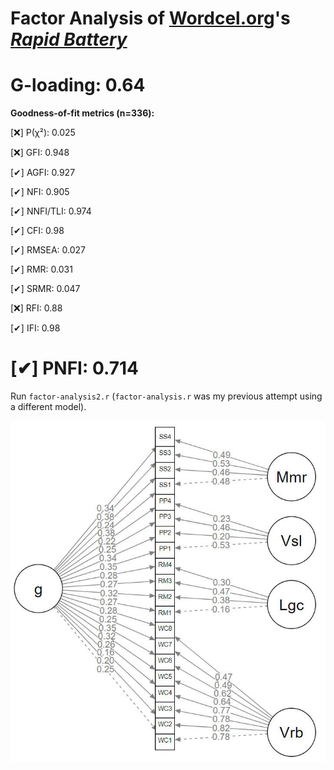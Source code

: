 # Factor Analysis of [Wordcel.org](https://wordcel.org)'s ***[Rapid Battery](https://wordcel.org/rapid-battery/test)***

# G-loading: 0.64

**Goodness-of-fit metrics (n=336):**

[❌] P(χ²): 0.025

[❌] GFI: 0.948

[✔] AGFI: 0.927

[✔] NFI: 0.905

[✔] NNFI/TLI: 0.974

[✔] CFI: 0.98

[✔] RMSEA: 0.027

[✔] RMR: 0.031

[✔] SRMR: 0.047

[❌] RFI: 0.88

[✔] IFI: 0.98

[✔] PNFI: 0.714
================

Run `factor-analysis2.r` (`factor-analysis.r` was my previous attempt using a different model).

![image](plot2.jpg)
